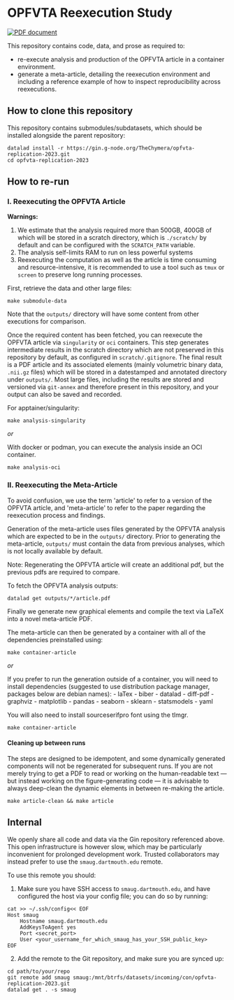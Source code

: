 # OPFVTA Reexecution Study
[![PDF document](https://badgen.net/badge/PDF/manual%20record/yellow)](https://articles.chymera.eu/fraaef.pdf)

This repository contains code, data, and prose as required to:
* re-execute analysis and production of the OPFVTA article in a container environment.
* generate a meta-article, detailing the reexecution environment and including a reference example of how to inspect reproducibility across reexecutions.

## How to clone this repository

This repository contains submodules/subdatasets, which should be installed alongside the parent repository:

```console
datalad install -r https://gin.g-node.org/TheChymera/opfvta-replication-2023.git
cd opfvta-replication-2023
```


## How to re-run

### I. Reexecuting the OPFVTA Article

**Warnings:**
1. We estimate that the analysis required more than 500GB, 400GB of which will be stored in a scratch directory, which is `./scratch/` by default and can be configured with the `SCRATCH_PATH` variable.
1. The analysis self-limits RAM to run on less powerful systems
1. Reexecuting the computation as well as the article is time consuming and resource-intensive, it is recommended to use a tool such as `tmux` or `screen` to preserve long running processes.

First, retrieve the data and other large files:

```console
make submodule-data
```
Note that the `outputs/` directory will have some content from other
executions for comparison.

Once the required content has been fetched, you can reexecute the OPFVTA article via `singularity` or `oci` containers.
This step generates intermediate results in the scratch directory which are not preserved in this repository by default, as configured in `scratch/.gitignore`.
The final result is a PDF article and its associated elements (mainly volumetric binary data, `.nii.gz` files) which will be stored in a datestamped and annotated directory under `outputs/`.
Most large files, including the results are stored and versioned via `git-annex` and therefore present in this repository, and your output can also be saved and recorded.

For apptainer/singularity:

```console
make analysis-singularity
```
_or_

With docker or podman, you can execute the analysis inside an OCI container.

```console
make analysis-oci
```


### II. Reexecuting the Meta-Article

To avoid confusion, we use the term 'article' to refer to a version of the OPFVTA article, and 'meta-article' to refer to the paper regarding the reexecution process and findings.

Generation of the meta-article uses files generated by the OPFVTA analysis which are expected to be in the `outputs/` directory.
Prior to generating the meta-article, `outputs/` must contain the data from previous analyses, which is not locally available by default.

Note: Regenerating the OPFVTA article will create an additional pdf, but the previous pdfs are required to compare.

To fetch the OPFVTA analysis outputs:

```console
datalad get outputs/*/article.pdf
```

Finally we generate new graphical elements and compile the text via LaTeX into a novel meta-article PDF.

The meta-article can then be generated by a container with all of the dependencies preinstalled using:

```console
make container-article
```

_or_

If you prefer to run the generation outside of a container, you will need to install dependencies (suggested to use distribution package manager, packages below are debian names):
	- laTex
	- biber
	- datalad
	- diff-pdf
	- graphviz
	- matplotlib
	- pandas
	- seaborn
	- sklearn
	- statsmodels
	- yaml

You will also need to install sourceserifpro font using the tlmgr.

```console
make container-article
```

#### Cleaning up between runs

The steps are designed to be idempotent, and some dynamically generated components will not be regenerated for subsequent runs.
If you are not merely trying to get a PDF to read or working on the human-readable text — but instead working on the figure-generating code — it is advisable to always deep-clean the dynamic elements in between re-making the article.

```console
make article-clean && make article
```

## Internal

We openly share all code and data via the Gin repository referenced above.
This open infrastructure is however slow, which may be particularly inconvenient for prolonged development work.
Trusted collaborators may instead prefer to use the `smaug.dartmouth.edu` remote.

To use this remote you should:

1. Make sure you have SSH access to `smaug.dartmouth.edu`, and have configured the host via your config file; you can do so by running:

```console
cat >> ~/.ssh/config<< EOF
Host smaug
	Hostname smaug.dartmouth.edu
	AddKeysToAgent yes
	Port <secret_port>
	User <your_username_for_which_smaug_has_your_SSH_public_key>
EOF
```

2. Add the remote to the Git repository, and make sure you are synced up:

```console
cd path/to/your/repo
git remote add smaug smaug:/mnt/btrfs/datasets/incoming/con/opfvta-replication-2023.git
datalad get . -s smaug
```

